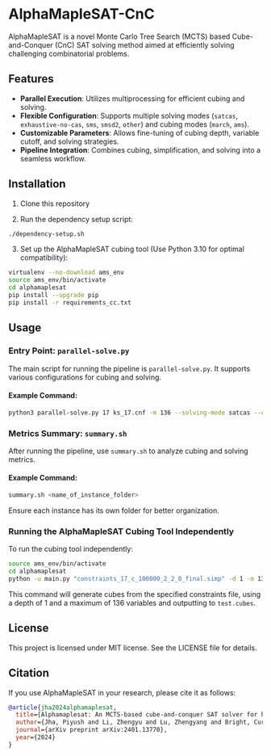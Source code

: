 # AlphaMapleSAT-CnC

<!-- virtualenv --no-download ams_env
source ams_env/bin/activate
cd alphamaplesat
pip install --upgrade pip
pip install -r requirements_cc.txt

python -u main.py "constraints_17_c_100000_2_2_0_final.simp" -d 1 -m 136 -o "test.cubes" -prod -->

AlphaMapleSAT is a novel Monte Carlo Tree Search (MCTS) based Cube-and-Conquer (CnC) SAT solving method aimed at efficiently solving challenging combinatorial problems. 

## Features

- **Parallel Execution**: Utilizes multiprocessing for efficient cubing and solving.
- **Flexible Configuration**: Supports multiple solving modes (`satcas`, `exhaustive-no-cas`, `sms`, `smsd2`, `other`) and cubing modes (`march`, `ams`).
- **Customizable Parameters**: Allows fine-tuning of cubing depth, variable cutoff, and solving strategies.
- **Pipeline Integration**: Combines cubing, simplification, and solving into a seamless workflow.

## Installation

1. Clone this repository

2. Run the dependency setup script:
```bash
./dependency-setup.sh
```

3. Set up the AlphaMapleSAT cubing tool (Use Python 3.10 for optimal compatibility):
```bash
virtualenv --no-download ams_env
source ams_env/bin/activate
cd alphamaplesat
pip install --upgrade pip
pip install -r requirements_cc.txt
```

## Usage

### Entry Point: `parallel-solve.py`

The main script for running the pipeline is `parallel-solve.py`. It supports various configurations for cubing and solving.

#### Example Command:
```bash
python3 parallel-solve.py 17 ks_17.cnf -m 136 --solving-mode satcas --cubing-mode ams --timeout 7200
```

### Metrics Summary: `summary.sh`

After running the pipeline, use `summary.sh` to analyze cubing and solving metrics.

#### Example Command:
```bash
summary.sh <name_of_instance_folder>
```

Ensure each instance has its own folder for better organization.

### Running the AlphaMapleSAT Cubing Tool Independently

To run the cubing tool independently:
```bash
source ams_env/bin/activate
cd alphamaplesat
python -u main.py "constraints_17_c_100000_2_2_0_final.simp" -d 1 -m 136 -o "test.cubes" -prod
```

This command will generate cubes from the specified constraints file, using a depth of 1 and a maximum of 136 variables and outputting to `test.cubes`. 

## License

This project is licensed under MIT license. See the LICENSE file for details.

## Citation

If you use AlphaMapleSAT in your research, please cite it as follows:

```bibtex
@article{jha2024alphamaplesat,
  title={Alphamaplesat: An MCTS-based cube-and-conquer SAT solver for hard combinatorial problems},
  author={Jha, Piyush and Li, Zhengyu and Lu, Zhengyang and Bright, Curtis and Ganesh, Vijay},
  journal={arXiv preprint arXiv:2401.13770},
  year={2024}
}
```